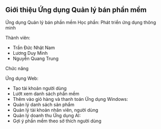 ## Giới thiệu Ứng dụng Quản lý bán phần mềm

Ứng dụng Quản lý bán phần mềm
Học phần: Phát triển ứng dụng thông minh

Thành viên:
- Trần Đức Nhật Nam
- Lương Duy Minh
- Nguyễn Quang Trung

Chức năng

Ứng dụng Web:
  - Tạo tài khoản người dùng
  - Lướt xem danh sách phần mềm
  - Thêm vào giỏ hàng và thanh toán
Ứng dụng Windows:
  - Quản lý danh sách sản phẩm
  - Quản lý tài khoản nhân viên, người dùng
  - Quản lý doanh thu
Ứng dụng AI:
  - Gợi ý phần mềm theo sở thích người dùng
